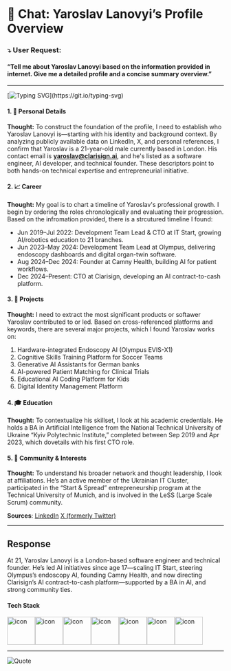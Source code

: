 # :wave: Chat: Yaroslav Lanovyi’s Profile Overview

### :arrow_heading_down: **User Request:**  
#### “Tell me about Yaroslav Lanovyi based on the information provided in internet. Give me a detailed profile and a concise summary overview.”

------------  

  
[![Typing SVG](https://readme-typing-svg.demolab.com?font=Fira+Code&weight=100&size=18&duration=4000&pause=2000&color=F7F7F7&vCenter=true&width=435&height=30&lines=Thinking+and+identifying...)](https://git.io/typing-svg)
#### 1. 👤 Personal Details  
  **Thought:** To construct the foundation of the profile, I need to establish who Yaroslav Lanovyi is—starting with his identity and background context. By analyzing publicly available data on LinkedIn, X, and personal references, I confirm that Yaroslav is a 21-year-old male currently based in London. His contact email is **yaroslav@clarisign.ai**, and he's listed as a software engineer, AI developer, and technical founder. These descriptors point to both hands-on technical expertise and entrepreneurial initiative.


#### 2. 📈 Career 
  **Thought:** My goal is to chart a timeline of Yaroslav's professional growth. I begin by ordering the roles chronologically and evaluating their progression. Based on the infromation provided, there is a strcutured timeline I found:
  - Jun 2019–Jul 2022: Development Team Lead & CTO at IT Start, growing AI/robotics education to 21 branches.
  - Jun 2023–May 2024: Development Team Lead at Olympus, delivering endoscopy dashboards and digital organ-twin software.
  - Aug 2024–Dec 2024: Founder at Camny Health, building AI for patient workflows.  
  - Dec 2024–Present: CTO at Clarisign, developing an AI contract-to-cash platform.  

#### 3. 🚀 Projects
  **Thought:** I need to extract the most significant products or softawer Yaroslav contributed to or led. Based on cross-referenced platforms and keywords, there are several major projects, which I found Yaroslav works on:
  1. Hardware-integrated Endoscopy AI (Olympus EVIS-X1)
  2. Cognitive Skills Training Platform for Soccer Teams
  3. Generative AI Assistants for German banks
  4. AI-powered Patient Matching for Clinical Trials
  5. Educational AI Coding Platform for Kids
  6. Digital Identity Management Platform

#### 4. 🎓 Education
  **Thought:** To contextualize his skillset, I look at his academic credentials. He holds a BA in Artificial Intelligence from the National Technical University of Ukraine “Kyiv Polytechnic Institute,” completed between Sep 2019 and Apr 2023, which dovetails with his first CTO role.

#### 5. 🤝 Community & Interests
  **Thought:** To understand his broader network and thought leadership, I look at affiliations. He’s an active member of the Ukrainian IT Cluster, participated in the “Start & Spread” entrepreneurship program at the Technical University of Munich, and is involved in the LeSS (Large Scale Scrum) community.

  **Sources**:
[LinkedIn](https://www.linkedin.com/in/yaroslav-lanovyi-a7a9b21bb/)  [X (formerly Twitter)](https://x.com/ylanovyi)

---  


## Response
At 21, Yaroslav Lanovyi is a London-based software engineer and technical founder. He’s led AI initiatives since age 17—scaling IT Start, steering Olympus’s endoscopy AI, founding Camny Health, and now directing Clarisign’s AI contract-to-cash platform—supported by a BA in AI, and strong community ties.  
#### Tech Stack
<div style="display: flex; align-items: flex-start;"><img src="https://techstack-generator.vercel.app/react-icon.svg" alt="icon" width="65" height="65" /><img src="https://techstack-generator.vercel.app/ts-icon.svg" alt="icon" width="65" height="65" /><img src="https://techstack-generator.vercel.app/python-icon.svg" alt="icon" width="65" height="65" /><img src="https://techstack-generator.vercel.app/csharp-icon.svg" alt="icon" width="65" height="65" /><img src="https://techstack-generator.vercel.app/cpp-icon.svg" alt="icon" width="65" height="65" /><img src="https://techstack-generator.vercel.app/kubernetes-icon.svg" alt="icon" width="65" height="65" /><img src="https://techstack-generator.vercel.app/docker-icon.svg" alt="icon" width="65" height="65" /></div>

------------


![Quote](https://github-readme-quotes-bay.vercel.app/quote?theme=dark)
